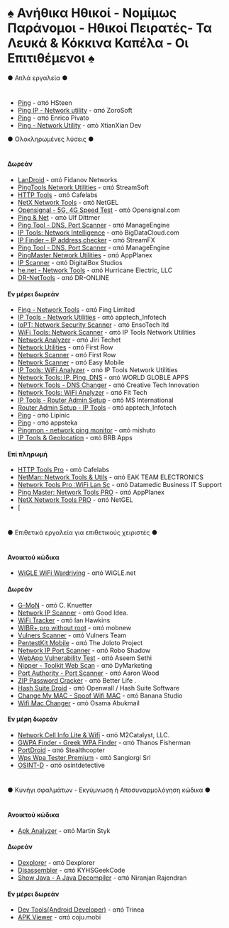 # ♠ Ανήθικα Ηθικοί - Νομίμως Παράνομοι - Ηθικοί Πειρατές- Τα Λευκά & Κόκκινα Καπέλα - Οι Επιτιθέμενοι ♠

● Απλά εργαλεία ●
#
- [Ping](https://play.google.com/store/apps/details?id=com.hsteen.ping) - από HSteen
- [Ping IP - Network utility](https://play.google.com/store/apps/details?id=com.rtsoftware.pingtool) - από ZoroSoft
- [Ping](https://play.google.com/store/apps/details?id=local.pivot.pingmeter) - από Enrico Pivato
- [Ping - Network Utility](https://play.google.com/store/apps/details?id=com.xtianxian.ping) - από XtianXian Dev

● Ολοκληρωμένες λύσεις ●
#
#### Δωρεάν
- [LanDroid](https://play.google.com/store/apps/details?id=net.fidanov.landroid) - από Fidanov Networks
- [PingTools Network Utilities](https://play.google.com/store/apps/details?id=ua.com.streamsoft.pingtools) - από StreamSoft
- [HTTP Tools](https://play.google.com/store/apps/details?id=com.cafelabs.curlme) - από Cafelabs
- [NetX Network Tools](https://play.google.com/store/apps/details?id=com.tools.netgel.netx) - από NetGEL
- [Opensignal - 5G, 4G Speed Test](https://play.google.com/store/apps/details?id=com.staircase3.opensignal) - από Opensignal.com
- [Ping & Net](https://play.google.com/store/apps/details?id=com.ulfdittmer.android.ping) - από Ulf Dittmer
- [Ping Tool - DNS, Port Scanner](https://play.google.com/store/apps/details?id=com.manageengine.pingapp) - από ManageEngine
- [IP Tools: Network Intelligence](https://play.google.com/store/apps/details?id=net.bigdatacloud.iptools) - από BigDataCloud.com
- [IP Finder – IP address checker](https://play.google.com/store/apps/details?id=com.txhai.myip.ipaddress.speedtest) - από StreamFX
- [Ping Tool - DNS, Port Scanner](https://play.google.com/store/apps/details?id=com.manageengine.pingapp) - από ManageEngine
- [PingMaster Network Utilities](https://play.google.com/store/apps/details?id=com.appplanex.pingmasternetworktools) - από AppPlanex
- [IP Scanner](https://play.google.com/store/apps/details?id=com.iptools.networkmanager.pk) - από DigitalBox Studios
- [he.net - Network Tools](https://play.google.com/store/apps/details?id=net.he.networktools) - από Hurricane Electric, LLC
- [DR-NetTools](https://play.google.com/store/apps/details?id=pl.dronline.nettools) - από DR-ONLINE


#### Εν μέρει δωρεάν
- [Fing - Network Tools](https://play.google.com/store/apps/details?id=com.overlook.android.fing) - από Fing Limited
- [IP Tools - Network Utilities](https://play.google.com/store/apps/details?id=com.appworld.iptools) - από apptech_Infotech
- [IoPT: Network Security Scanner](https://play.google.com/store/apps/details?id=pro.dnovikov.iopt) - από EnsoTech ltd
- [WiFi Tools: Network Scanner](https://play.google.com/store/apps/details?id=com.ddm.iptoolslight) - από IP Tools Network Utilities
- [Network Analyzer](https://play.google.com/store/apps/details?id=net.techet.netanalyzerlite.an) - από Jiri Techet
- [Network Utilities](https://play.google.com/store/apps/details?id=com.myprog.netutils) - από First Row
- [Network Scanner](https://play.google.com/store/apps/details?id=com.myprog.netscan) - από First Row
- [Network Scanner](https://play.google.com/store/apps/details?id=com.easymobile.lan.scanner) - από Easy Mobile
- [IP Tools: WiFi Analyzer](https://play.google.com/store/apps/details?id=com.ddm.iptools) - από IP Tools Network Utilities
- [Network Tools: IP, Ping, DNS](https://play.google.com/store/apps/details?id=com.world.globle.network.tools.vs) - από WORLD GLOBLE APPS
- [Network Tools - DNS Changer](https://play.google.com/store/apps/details?id=com.creativetech.networktools.dnschanger) - από Creative Tech Innovation
- [Network Tools: WiFi Analyzer](https://play.google.com/store/apps/details?id=com.fittech.network.tools) - από Fit Tech
- [IP Tools - Router Admin Setup](https://play.google.com/store/apps/details?id=com.msint.iptools.info) - από MS International
- [Router Admin Setup - IP Tools](https://play.google.com/store/apps/details?id=com.appworld.wifiroutersettings) - από apptech_Infotech
- [Ping](https://play.google.com/store/apps/details?id=com.lipinic.ping) - από Lipinic
- [Ping](https://play.google.com/store/apps/details?id=ru.otdr.ping) - από appsteka
- [Pingmon - network ping monitor](https://play.google.com/store/apps/details?id=com.mishuto.pingtest) - από mishuto
- [IP Tools & Geolocation](https://play.google.com/store/apps/details?id=com.brb.iptools.c) - από BRB Apps

#### Επί πληρωμή
- [HTTP Tools Pro](https://play.google.com/store/apps/details?id=com.cafelabs.httppro) - από Cafelabs
- [NetMan: Network Tools & Utils](https://play.google.com/store/apps/details?id=com.eakteam.networkmanager.pro) - από EAK TEAM ELECTRONICS
- [Network Tools Pro :WiFi Lan Sc](https://play.google.com/store/apps/details?id=com.datamedic.networktools.pro) - από Datamedic Business IT Support
- [Ping Master: Network Tools PRO](https://play.google.com/store/apps/details?id=com.appplanex.pingmasternetworktools.pro) - από AppPlanex
- [NetX Network Tools PRO](https://play.google.com/store/apps/details?id=com.tools.netgel.netxpro) - από NetGEL
- [
#
● Επιθετικά εργαλεία για επιθετικούς χειριστές ●
#
#### Ανοικτού κώδικα
- [WiGLE WiFi Wardriving](https://play.google.com/store/apps/details?id=net.wigle.wigleandroid) - από WiGLE.net

#### Δωρεάν
- [G-MoN](https://play.google.com/store/apps/details?id=de.carknue.gmon2) - από C. Knuetter
- [Network IP Scanner](https://play.google.com/store/apps/details?id=com.goodidea.network.ipscanner) - από Good Idea.
- [WiFi Tracker](https://play.google.com/store/apps/details?id=org.prowl.wifiscanner) - από Ian Hawkins
- [WIBR+ pro without root](https://play.google.com/store/apps/details?id=io.sdappstudio.pixiewps) - από mobnew
- [Vulners Scanner](https://play.google.com/store/apps/details?id=com.vulners) - από Vulners Team
- [PentestKit Mobile](https://play.google.com/store/apps/details?id=com.pentestkit) - από The Joloto Project
- [Network IP Port Scanner](https://play.google.com/store/apps/details?id=com.ecs.roboshadow) - από Robo Shadow
- [WebApp Vulnerability Test](https://play.google.com/store/apps/details?id=com.aseemsethi.vulntest) - από Aseem Sethi
- [Nipper - Toolkit Web Scan](https://play.google.com/store/apps/details?id=com.websecuritydev.nipper) - από DyMarketing
- [Port Authority - Port Scanner](https://play.google.com/store/apps/details?id=com.aaronjwood.portauthority.free) - από Aaron Wood
- [ZIP Password Cracker](https://play.google.com/store/apps/details?id=com.better_life.zip_password_cracker) - από Better Life .
- [Hash Suite Droid](https://play.google.com/store/apps/details?id=com.hashsuite.droid) - από Openwall / Hash Suite Software
- [Change My MAC - Spoof Wifi MAC](https://play.google.com/store/apps/details?id=net.xnano.android.changemymac) - από Banana Studio
- [Wifi Mac Changer](https://play.google.com/store/apps/details?id=com.wireless.macchanger) - από Osama Abukmail

#### Εν μέρη δωρεάν 
- [Network Cell Info Lite & Wifi](https://play.google.com/store/apps/details?id=com.wilysis.cellinfolite) - από M2Catalyst, LLC.
- [GWPA Finder - Greek WPA Finder](https://play.google.com/store/apps/details?id=com.Fisherman.Greekwpa) - από Thanos Fisherman
- [PortDroid](https://play.google.com/store/apps/details?id=com.stealthcopter.portdroid) - από Stealthcopter
- [Wps Wpa Tester Premium](https://play.google.com/store/apps/details?id=as.wps.wpatester) - από Sangiorgi Srl
- [OSINT-D](https://play.google.com/store/apps/details?id=com.osintdetective.mobile) - από osintdetective
#
● Κυνήγι σφαλμάτων - Εκγύμνωση ή Αποσυναρμολόγηση κώδικα  ●
#
#### Ανοικτού κώδικα
- [Apk Analyzer](https://play.google.com/store/apps/details?id=sk.styk.martin.apkanalyzer) - από Martin Styk

#### Δωρεάν
- [Dexplorer](https://play.google.com/store/apps/details?id=com.dexplorer) - από Dexplorer
- [Disassembler](https://play.google.com/store/apps/details?id=com.kyhsgeekcode.disassembler) - από KYHSGeekCode
- [Show Java - A Java Decompiler](https://play.google.com/store/apps/details?id=com.njlabs.showjava) - από Niranjan Rajendran

#### Εν μέρει δωρεάν
- [Dev Tools(Android Developer)](https://play.google.com/store/apps/details?id=cn.trinea.android.developertools) - από Trinea
- [APK Viewer](https://play.google.com/store/apps/details?id=com.dasmic.android.apkpeek) - από coju.mobi
